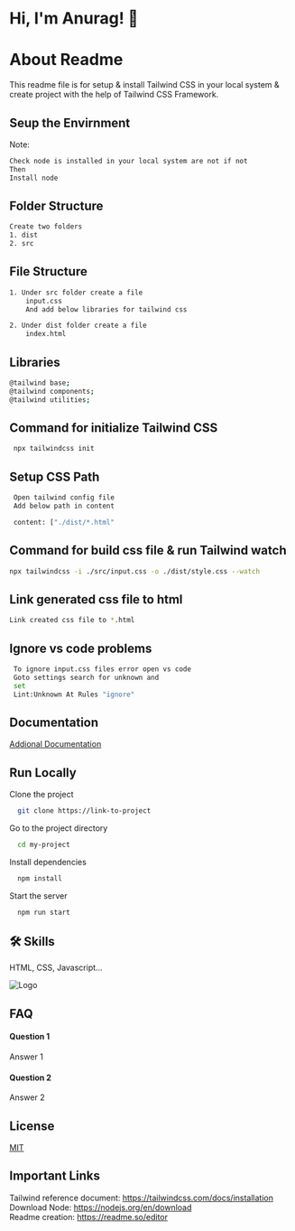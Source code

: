 # Hi, I'm Anurag! 👋


# About Readme  

This readme file is for setup & install Tailwind CSS in your local system & create project with the help of Tailwind CSS Framework.


## Seup the Envirnment

Note: 
```bash
Check node is installed in your local system are not if not 
Then
Install node 
```


## Folder Structure

```bash
Create two folders 
1. dist
2. src

```

## File Structure

```bash
1. Under src folder create a file
    input.css
    And add below libraries for tailwind css

2. Under dist folder create a file
    index.html
```

## Libraries

```bash
@tailwind base;
@tailwind components;
@tailwind utilities;
```


## Command for initialize Tailwind CSS 
```bash
 npx tailwindcss init
```


## Setup CSS Path
```bash
 Open tailwind config file
 Add below path in content

 content: ["./dist/*.html"
```


## Command for build css file & run Tailwind watch
```bash
npx tailwindcss -i ./src/input.css -o ./dist/style.css --watch
```

## Link generated css file to html 
```bash
Link created css file to *.html
```

## Ignore vs code problems
```bash
 To ignore input.css files error open vs code
 Goto settings search for unknown and
 set 
 Lint:Unknown At Rules "ignore"
```

    
## Documentation

[Addional Documentation](https://linktodocumentation)


## Run Locally

Clone the project

```bash
  git clone https://link-to-project
```

Go to the project directory

```bash
  cd my-project
```

Install dependencies

```bash
  npm install
```

Start the server

```bash
  npm run start
```


## 🛠 Skills
HTML, CSS, Javascript...


![Logo](https://dev-to-uploads.s3.amazonaws.com/uploads/articles/th5xamgrr6se0x5ro4g6.png)


## FAQ

#### Question 1

Answer 1

#### Question 2

Answer 2


## License

[MIT](https://choosealicense.com/licenses/mit/)


## Important Links

Tailwind reference document:  https://tailwindcss.com/docs/installation \
Download Node: https://nodejs.org/en/download \
Readme creation: https://readme.so/editor

